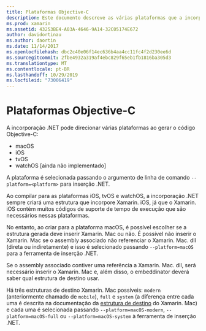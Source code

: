 ```yaml
---
title: Plataformas Objective-C
description: Este documento descreve as várias plataformas que a incorporação do .NET pode direcionar ao trabalhar com o código Objective-C. Ele aborda o macOS, iOS, tvOS e watchOS.
ms.prod: xamarin
ms.assetid: 43253BE4-A03A-4646-9A14-32C05174E672
author: davidortinau
ms.author: daortin
ms.date: 11/14/2017
ms.openlocfilehash: dbc2c40e06f14ec636b4aa4cc11fc4f2d230ee6d
ms.sourcegitcommit: 2fbe4932a319af4ebc829f65eb1fb1816ba305d3
ms.translationtype: MT
ms.contentlocale: pt-BR
ms.lasthandoff: 10/29/2019
ms.locfileid: "73006419"
---
```

# <a name="objective-c-platforms"></a>Plataformas Objective-C

A incorporação .NET pode direcionar várias plataformas ao gerar o código Objective-C:

* macOS
* iOS
* tvOS
* watchOS [ainda não implementado]

A plataforma é selecionada passando o argumento de linha de comando `--platform=<platform>` para inserção .NET.

Ao compilar para as plataformas iOS, tvOS e watchOS, a incorporação .NET sempre criará uma estrutura que incorpore Xamarin. iOS, já que o Xamarin. iOS contém muitos códigos de suporte de tempo de execução que são necessários nessas plataformas.

No entanto, ao criar para a plataforma macOS, é possível escolher se a estrutura gerada deve inserir Xamarin. Mac ou não. É possível não inserir o Xamarin. Mac se o assembly associado não referenciar o Xamarin. Mac. dll (direta ou indiretamente) e isso é selecionado passando `--platform=macOS` para a ferramenta de inserção .NET.

Se o assembly associado contiver uma referência a Xamarin. Mac. dll, será necessário inserir o Xamarin. Mac e, além disso, o embeddinator deverá saber qual estrutura de destino usar.

Há três estruturas de destino Xamarin. Mac possíveis: `modern` (anteriormente chamado de `mobile`), `full` e `system` (a diferença entre cada uma é descrita na documentação da [estrutura de destino][1] do Xamarin. Mac) e cada uma é selecionada passando `--platform=macOS-modern`, `--platform=macOS-full` ou `--platform=macOS-system` à ferramenta de inserção .NET.

[1]: ~/mac/platform/target-framework.md
